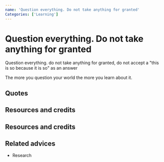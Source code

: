 ```yaml
---
name: 'Question everything. Do not take anything for granted'
Categories: ['Learning']
---
```

# Question everything. Do not take anything for granted

Question everything. do not take anything for granted, do not accept a "this is so because it is so" as an answer


The more you question your world the more you learn about it.
## Quotes

## Resources and credits

## Resources and credits

## Related advices

- Research
